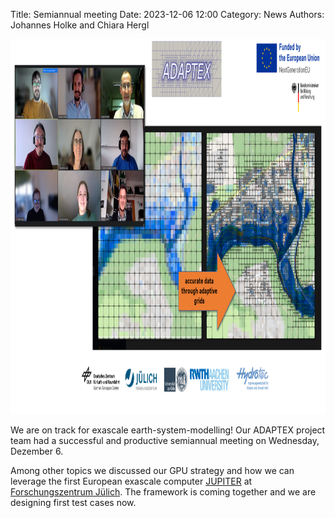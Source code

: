 Title: Semiannual meeting 
Date: 2023-12-06 12:00 
Category: News 
Authors: Johannes Holke and Chiara Hergl

<img src="pages/images/semiannual_dec_2023/ADAPTEX-semiannualmeetingDec23.png" height="600" />

We are on track for exascale earth-system-modelling! Our ADAPTEX project team had a successful and productive semiannual meeting on Wednesday, Dezember 6.

Among other topics we discussed our GPU strategy and how we can leverage the first European exascale computer [JUPITER](https://www.fz-juelich.de/de/ias/jsc/jupiter) at 
[Forschungszentrum Jülich]([200~https://www.fz-juelich.de/). 
The framework is coming together and we are designing first test cases now.


